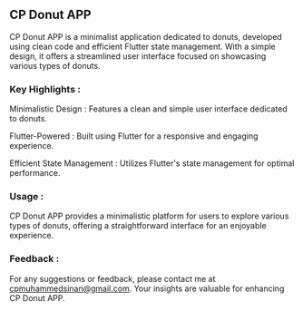 ## CP Donut APP

CP Donut APP is a minimalist application dedicated to donuts, developed using clean code and efficient Flutter state management. With a simple design, it offers a streamlined user interface focused on showcasing various types of donuts.

### Key Highlights :

Minimalistic Design : Features a clean and simple user interface dedicated to donuts.

Flutter-Powered : Built using Flutter for a responsive and engaging experience.

Efficient State Management : Utilizes Flutter's state management for optimal performance.

### Usage :
CP Donut APP provides a minimalistic platform for users to explore various types of donuts, offering a straightforward interface for an enjoyable experience.

### Feedback :
For any suggestions or feedback, please contact me at cpmuhammedsinan@gmail.com. Your insights are valuable for enhancing CP Donut APP.
